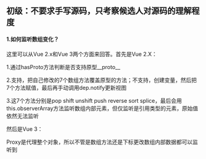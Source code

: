 ## 初级：不要求手写源码，只考察候选人对源码的理解程度

#### 1.如何监听数组变化？

这里可以从Vue 2.x和Vue 3两个方面来回答。首先是Vue 2.X：

1.通过hasProto方法判断是否支持原型__proto__

2.支持，把自己修改的7个数组方法覆盖原型的方法；不支持，创建变量，然后把7个方法赋值，最后再手动调用dep.notify更新视图

3.这7个方法分别是pop shift unshift push reverse sort splice，最后会用this.observerArray方法监听数组内部元素，但仅监听是引用类型的元素，原始值依然无法监听

然后是Vue 3：

Proxy是代理整个对象，所以不管是数组方法还是下标更改数组内部数据都可以监听到